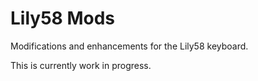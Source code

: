 # Lily58 Mods
Modifications and enhancements for the Lily58 keyboard.

This is currently work in progress.